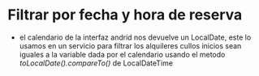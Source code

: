 # Filtrar por fecha y hora de reserva

* el calendario de la interfaz andrid nos devuelve un LocalDate, este lo usamos en un servicio para filtrar los alquileres
cullos inicios sean iguales a la variable dada por el calendario usando el metodo  _*toLocalDate().compareTo()*_ de LocalDateTime